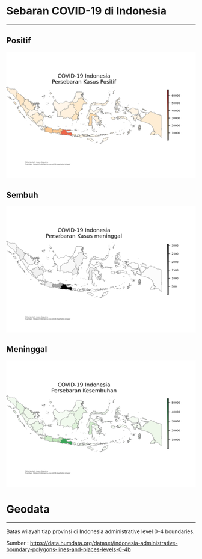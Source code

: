 # Sebaran COVID-19 di Indonesia
----------------------------------------------------------------------------
## Positif
![](positif.png)  

## Sembuh
![](sembuh.png)  

## Meninggal
![](meninggal.png)


# Geodata
----------------------------------------------------------------------------

Batas wilayah tiap provinsi di Indonesia administrative level 0–4 boundaries.

Sumber : https://data.humdata.org/dataset/indonesia-administrative-boundary-polygons-lines-and-places-levels-0-4b
